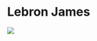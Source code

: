<!DOCTYPE html>
<html>
<head>
<h1>Lebron James</h1>
<img src="[https://en.wikipedia.org/wiki/File:LeBron_James_(51959977144)_(cropped2).jpg](https://www.google.com/url?sa=i&url=https%3A%2F%2Folympics.com%2Fen%2Fnews%2Flebron-james-career-stats-records-awards-medals&psig=AOvVaw2GaRHKifoqPEkjhOcV4iF5&ust=1695399291820000&source=images&cd=vfe&opi=89978449&ved=0CA0QjRxqFwoTCNCO9teMvIEDFQAAAAAdAAAAABAR)https://www.google.com/url?sa=i&url=https%3A%2F%2Folympics.com%2Fen%2Fnews%2Flebron-james-career-stats-records-awards-medals&psig=AOvVaw2GaRHKifoqPEkjhOcV4iF5&ust=1695399291820000&source=images&cd=vfe&opi=89978449&ved=0CA0QjRxqFwoTCNCO9teMvIEDFQAAAAAdAAAAABAR"></a>
